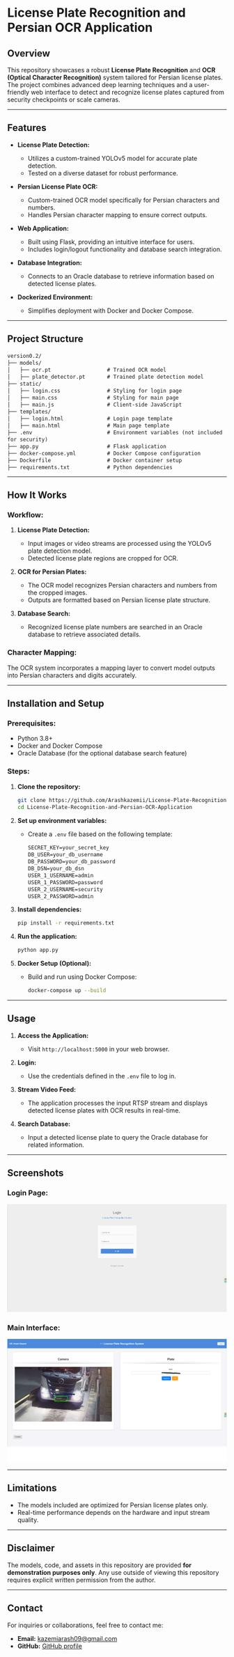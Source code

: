 # License Plate Recognition and Persian OCR Application

## Overview

This repository showcases a robust **License Plate Recognition** and **OCR (Optical Character Recognition)** system tailored for Persian license plates. The project combines advanced deep learning techniques and a user-friendly web interface to detect and recognize license plates captured from security checkpoints or scale cameras.

---

## Features

- **License Plate Detection:**
  - Utilizes a custom-trained YOLOv5 model for accurate plate detection.
  - Tested on a diverse dataset for robust performance.

- **Persian License Plate OCR:**
  - Custom-trained OCR model specifically for Persian characters and numbers.
  - Handles Persian character mapping to ensure correct outputs.

- **Web Application:**
  - Built using Flask, providing an intuitive interface for users.
  - Includes login/logout functionality and database search integration.

- **Database Integration:**
  - Connects to an Oracle database to retrieve information based on detected license plates.

- **Dockerized Environment:**
  - Simplifies deployment with Docker and Docker Compose.

---

## Project Structure

```
version0.2/
├── models/
│   ├── ocr.pt                  # Trained OCR model
│   ├── plate_detector.pt       # Trained plate detection model
├── static/
│   ├── login.css               # Styling for login page
│   ├── main.css                # Styling for main page
│   ├── main.js                 # Client-side JavaScript
├── templates/
│   ├── login.html              # Login page template
│   ├── main.html               # Main page template
├── .env                        # Environment variables (not included for security)
├── app.py                      # Flask application
├── docker-compose.yml          # Docker Compose configuration
├── Dockerfile                  # Docker container setup
├── requirements.txt            # Python dependencies
```

---

## How It Works

### Workflow:
1. **License Plate Detection:**
   - Input images or video streams are processed using the YOLOv5 plate detection model.
   - Detected license plate regions are cropped for OCR.

2. **OCR for Persian Plates:**
   - The OCR model recognizes Persian characters and numbers from the cropped images.
   - Outputs are formatted based on Persian license plate structure.

3. **Database Search:**
   - Recognized license plate numbers are searched in an Oracle database to retrieve associated details.

### Character Mapping:
The OCR system incorporates a mapping layer to convert model outputs into Persian characters and digits accurately.

---

## Installation and Setup

### Prerequisites:
- Python 3.8+
- Docker and Docker Compose
- Oracle Database (for the optional database search feature)

### Steps:
1. **Clone the repository:**
   ```bash
   git clone https://github.com/Arashkazemii/License-Plate-Recognition-and-Persian-OCR-Application.git
   cd License-Plate-Recognition-and-Persian-OCR-Application
   ```

2. **Set up environment variables:**
   - Create a `.env` file based on the following template:
     ```env
     SECRET_KEY=your_secret_key
     DB_USER=your_db_username
     DB_PASSWORD=your_db_password
     DB_DSN=your_db_dsn
     USER_1_USERNAME=admin
     USER_1_PASSWORD=password
     USER_2_USERNAME=security
     USER_2_PASSWORD=admin
     ```

3. **Install dependencies:**
   ```bash
   pip install -r requirements.txt
   ```

4. **Run the application:**
   ```bash
   python app.py
   ```

5. **Docker Setup (Optional):**
   - Build and run using Docker Compose:
     ```bash
     docker-compose up --build
     ```

---

## Usage

1. **Access the Application:**
   - Visit `http://localhost:5000` in your web browser.

2. **Login:**
   - Use the credentials defined in the `.env` file to log in.

3. **Stream Video Feed:**
   - The application processes the input RTSP stream and displays detected license plates with OCR results in real-time.

4. **Search Database:**
   - Input a detected license plate to query the Oracle database for related information.

---

## Screenshots

### Login Page:
![alt text](images/login-page.png)

### Main Interface:
![alt text](images/main-page.png)

---

## Limitations
- The models included are optimized for Persian license plates only.
- Real-time performance depends on the hardware and input stream quality.

---

## Disclaimer
The models, code, and assets in this repository are provided **for demonstration purposes only**. Any use outside of viewing this repository requires explicit written permission from the author.

---

## Contact
For inquiries or collaborations, feel free to contact me:
- **Email:** kazemiarash09@gmail.com
- **GitHub:** [GitHub profile](https://github.com/Arashkazemii)
